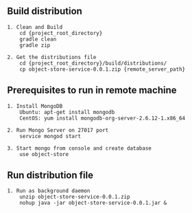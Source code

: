 ## Build distribution

    1. Clean and Build
        cd {project_root_directory}
        gradle clean
        gradle zip
        
    2. Get the distributions file
        cd {project_root_directory}/build/distributions/
        cp object-store-service-0.0.1.zip {remote_server_path}

## Prerequisites to run in remote machine

    1. Install MongoDB
        Ubuntu: apt-get install mongodb
        CentOS: yum install mongodb-org-server-2.6.12-1.x86_64
        
    2. Run Mongo Server on 27017 port
        service mongod start
    
    3. Start mongo from console and create database
        use object-store

## Run distribution file
    
    1. Run as background daemon
        unzip object-store-service-0.0.1.zip
        nohup java -jar object-store-service-0.0.1.jar &
        
